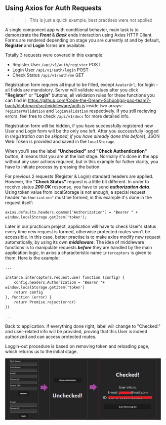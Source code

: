## Using Axios for Auth Requests

>>This is just a quick example, best practises were not applied

A single component app with conditional behavior, main task is to demonstrate the _**Front**_ & _**Back**_ ends interaction using Axios HTTP Client. Forms are rendered depending on stage you are currently at and by default, **Register** and **Login** forms are available.

Totally 3 requests were covered in this example:
* Register User `/api/v1/auth/register` POST
* Login User `/api/v1/auth/login` POST
* Check Status `/api/v1/auth/me` GET

Registration form requires all input to be filled, except `AvatarUrl`; for login - all fields are mandatory. Server will validate values after you click **"Register"** or **"Login"** buttons, all validation rules for these functions you can find in https://github.com/Code-the-Dream-School/gg-pac-team7-back/blob/main/src/middleware/auth.js inside two arrays: `registerValidation` and `loginValidation` respectively. If you still recieving errors, feel free to check `/api/v1/docs` for more detailed info.

Registration form will be hidden, if you have successfully registered new User and Login form will be the only one left. After you successfully logged in (_registration can be skipped, if you have already done this before_), JSON Web Token is provided and saved in the `localStorage`.

When you'll see the label **"Unchecked"** and **"Check Authentication"** button, it means that you are at the last stage. Normally it's done in the app without any user actions required, but in this example for futher clarity, you have to initiate process by pressing the button.

For previous 2 requests (Register & Login) standard headers are applied. However, the **"Check Status"** request is a little bit different. In order to receive status _**200 OK**_ response, you have to send _**authorization data**_. Using token value from localStorage is not enough, a special request header `"Authorization"` must be formed, in this example it's done in the request itself:

```
axios.defaults.headers.common['Authorization'] = "Bearer " + window.localStorage.getItem('token');
```
Later in our practicum project, application will have to check User's status every time new request is formed, otherwise protected routes won't be accessible. In this case, better practise is to make axios modify new request automatically, by using its own _**middleware**_. The idea of middleware functions is to manipulate requests _**before**_ they are handled by the main application logic, in axios a characteristic name `interceptors` is given to them. Here is the example:

```
...

instance.interceptors.request.use( function (config) {
    config.headers.Authorization = "Bearer "+ window.localStorage.getItem('token')
    return config
}, function (error) {
    return Promise.reject(error)
})

...
```
Back to application. If everything done right, label will change to "Checked!" and user-related info will be provided, proving that this User is indeed authorized and can access protected routes.

Loggin-out procedure is based on removing token and reloading page, which returns us to the initial stage.

![Auth Stages](https://github.com/lastpwnd/req-example/raw/master/public/testapp.jpg)